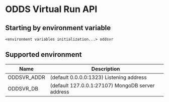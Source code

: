 # ODDS Virtual Run API

## Starting by environment variable

```
<environment variables initialization...> oddsvr
```

## Supported environment

| Name | Description |
| --- | --- |
| ODDSVR_ADDR | (default 0.0.0.0:1323) Listening address |
| ODDSVR_DB | (default 127.0.0.1:27107) MongoDB server address |
